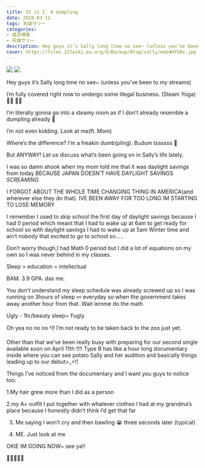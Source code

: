 ```yaml
---
title: It is I. A dumpling
date: 2018-03-12
tags: 天城サリー
categories: 
- 成员博客
- 天城サリー
description: Hey guys it’s Sally long time no see~ (unless you’ve been to my streams) I’m fully covered right now to undergo some illegal business. (Steam Yoga) 🧘‍♀️ 🥟🥟I’m literally gonna go into a steamy ro...
cover: https://files.227wiki.eu.org/d/Backup/Blog/sally/mob4HYSDe.jpg 
---
```

![](https://files.227wiki.eu.org/d/Backup/Blog/sally/mob4HYSDe.jpg)
![](https://files.227wiki.eu.org/d/Backup/Blog/sally/mobvEZcaF.jpg)



Hey guys it’s Sally long time no see~ (unless you’ve been to my streams) 


I’m fully covered right now to undergo some illegal business. (Steam Yoga) 🧘‍♀️ 🥟🥟



I’m literally gonna go into a steamy room as if I don’t already resemble a dumpling already 🥟 
 


I’m not even kidding. Look at me(ft. Mom) 


Where’s the difference? I’m a freakin dumb(pling).
Budum tssssss 🥁 



But ANYWAY! Let us discuss what’s been going on in Sally’s life lately. 



I was so damn shook when my mom told me that it was daylight savings from today BECAUSE JAPAN DOESN’T HAVE DAYLIGHT SAVINGS *SCREAMING* 



I FORGOT ABOUT THE WHOLE TIME CHANGING THING IN AMERICA(and wherever else they do that). IVE BEEN AWAY FOR TOO LONG IM STARTING TO LOSE MEMORY 



I remember I used to skip school the first day of daylight savings because I had 0 period which meant that I had to wake up at 6am to get ready for school so with daylight savings I had to wake up at 5am Winter time and ain’t nobody that excited to go to school so.....



Don’t worry though,I had Math 0 period but I did a lot of equations on my own so I was never behind in my classes. 



Sleep > education = intellectual 


BAM. 3.9 GPA. das me. 


You don’t understand my sleep schedule was already screwed up so I was running on 3hours of sleep 💤 everyday so when the government takes away another hour from that..Wait lemme do the math


Ugly - 1hr/beauty sleep= Fugly 


Oh yea no no no 👎 I’m not ready to be taken back to the zoo just yet. 



Other than that we’ve been really busy with preparing for our second single available soon on April 11th !!!! Type B has like a hour long documentary inside where you can see potato Sally and her audition and basically things leading up to our debut>_<!! 


Things I’ve noticed from the documentary and I want you guys to notice too:

1.My hair grew more than I did as a person 


2.my A+ outfit I put together with whatever clothes I had at my grandma’s place because I honestly didn’t think I’d get that far 


3. Me saying I won’t cry and then bawling 😭 three seconds later (typical) 


4. ME. Just look at me 



OKIE IM GOING NOW~ see ya!! 


🤜🏻✋🏻🎤 























